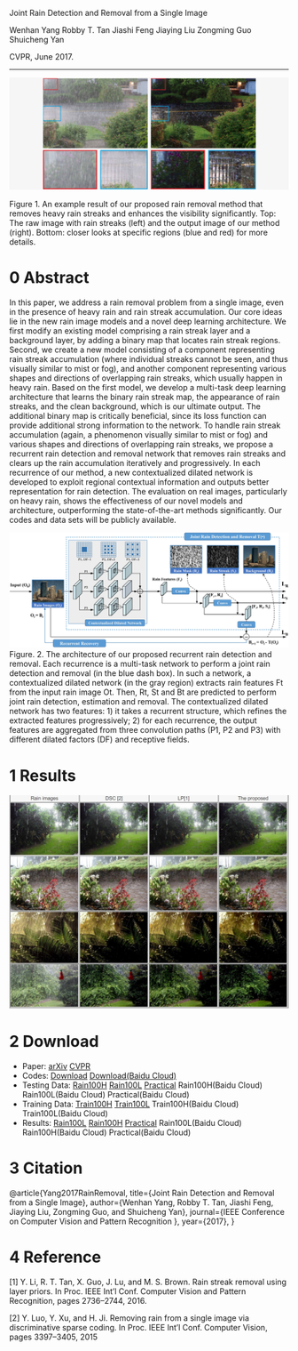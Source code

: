 


Joint Rain Detection and Removal from a Single Image

Wenhan Yang Robby T. Tan Jiashi Feng Jiaying Liu Zongming Guo Shuicheng Yan

CVPR, June 2017.
__________________________

![Teaser](teaser.jpg)

Figure 1. An example result of our proposed rain removal method that removes heavy rain streaks and enhances the visibility significantly. Top: The raw image with rain streaks (left) and the output image of our method (right). Bottom: closer looks at specific regions (blue and red) for more details.

# 0 Abstract
In this paper, we address a rain removal problem from a single image, even in the presence of heavy rain and rain streak accumulation. Our core ideas lie in the new rain image models and a novel deep learning architecture. We first modify an existing model comprising a rain streak layer and a background layer, by adding a binary map that locates rain streak regions. Second, we create a new model consisting of a component representing rain streak accumulation (where individual streaks cannot be seen, and thus visually similar to mist or fog), and another component representing various shapes and directions of overlapping rain streaks, which usually happen in heavy rain. Based on the first model, we develop a multi-task deep learning architecture that learns the binary rain streak map, the appearance of rain streaks, and the clean background, which is our ultimate output. The additional binary map is critically beneficial, since its loss function can provide additional strong information to the network. To handle rain streak accumulation (again, a phenomenon visually similar to mist or fog) and various shapes and directions of overlapping rain streaks, we propose a recurrent rain detection and removal network that removes rain streaks and clears up the rain accumulation iteratively and progressively. In each recurrence of our method, a new contextualized dilated network is developed to exploit regional contextual information and outputs better representation for rain detection. The evaluation on real images, particularly on heavy rain, shows the effectiveness of our novel models and architecture, outperforming the state-of-the-art methods significantly. Our codes and data sets will be publicly available.

![Multi-tasks.jpg](Multi-tasks.jpg)
Figure. 2. The architecture of our proposed recurrent rain detection and removal. Each recurrence is a multi-task network to perform a joint rain detection and removal (in the blue dash box). In such a network, a contextualized dilated network (in the gray region) extracts rain features Ft from the input rain image Ot. Then, Rt, St and Bt are predicted to perform joint rain detection, estimation and removal. The contextualized dilated network has two features: 1) it takes a recurrent structure, which refines the extracted features progressively; 2) for each recurrence, the output features are aggregated from three convolution paths (P1, P2 and P3) with different dilated factors (DF) and receptive fields.

# 1 Results

![](Results/Results.png)

			
			
			
 

# 2 Download
* Paper: [arXiv](https://arxiv.org/abs/1609.07769) [CVPR](http://openaccess.thecvf.com/content_cvpr_2017/papers/Yang_Deep_Joint_Rain_CVPR_2017_paper.pdf)
* Codes: [Download](http://www.icst.pku.edu.cn/struct/att/demo_JORDER_release.zip) [Download(Baidu Cloud)](https://pan.baidu.com/s/1hsgseck)
* Testing Data: [Rain100H](http://www.icst.pku.edu.cn/struct/att/Rain100H.zip) [Rain100L](http://www.icst.pku.edu.cn/struct/att/Rain100L.zip) [Practical](http://www.icst.pku.edu.cn/struct/att/Practical.zip) Rain100H(Baidu Cloud) Rain100L(Baidu Cloud) Practical(Baidu Cloud)
* Training Data: [Train100H](http://www.icst.pku.edu.cn/struct/att/RainTrainH.zip) [Train100L](http://www.icst.pku.edu.cn/struct/att/RainTrainL.zip) Train100H(Baidu Cloud) Train100L(Baidu Cloud)
* Results: [Rain100L](http://www.icst.pku.edu.cn/struct/att/Rain100L_JORDER.zip) [Rain100H](http://www.icst.pku.edu.cn/struct/att/Rain100H_JORDER.zip) [Practical](http://www.icst.pku.edu.cn/struct/att/Practical_JORDER.zip) Rain100L(Baidu Cloud) Rain100H(Baidu Cloud) Practical(Baidu Cloud)

# 3 Citation
@article{Yang2017RainRemoval,
  title={Joint Rain Detection and Removal from a Single Image},
  author={Wenhan Yang, Robby T. Tan, Jiashi Feng, Jiaying Liu, Zongming Guo, and Shuicheng Yan},
  journal={IEEE Conference on Computer Vision and Pattern Recognition },
  year={2017},
}
			

# 4 Reference
[1] Y. Li, R. T. Tan, X. Guo, J. Lu, and M. S. Brown.  Rain streak removal using layer priors. In Proc. IEEE  Int’l Conf. Computer 
      Vision and Pattern Recognition,  pages 2736–2744, 2016. 

[2] Y. Luo, Y. Xu, and H. Ji. Removing rain from a single  image via discriminative sparse coding. In Proc. IEEE  Int’l Conf. Computer
	Vision, pages 3397–3405, 2015

 
